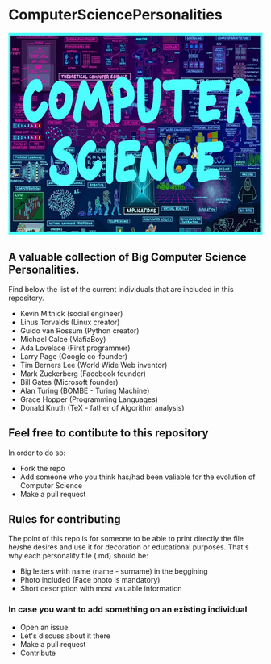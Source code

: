 # ComputerSciencePersonalities

<img src="images/computerscience.png" width="700" height="400" />

## A valuable collection of Big Computer Science Personalities. 
Find below the list of the current individuals that are included in this repository.

* Kevin Mitnick (social engineer)
* Linus Torvalds (Linux creator) 
* Guido van Rossum (Python creator)
* Michael Calce (MafiaBoy)
* Ada Lovelace (First programmer) 
* Larry Page (Google co-founder)
* Tim Berners Lee (World Wide Web inventor)
* Mark Zuckerberg (Facebook founder)
* Bill Gates (Microsoft founder)
* Alan Turing (BOMBE - Turing Machine)
* Grace Hopper (Programming Languages)
* Donald Knuth (TeX - father of Algorithm analysis)

## Feel free to contibute to this repository
In order to do so:
* Fork the repo
* Add someone who you think has/had been valiable for the evolution of Computer Science
* Make a pull request

## Rules for contributing 
The point of this repo is for someone to be able to print directly the file he/she desires and use it for decoration or educational purposes. That's why each personality file (.md) should be:
* Big letters with name (name - surname) in the beggining
* Photo included (Face photo is mandatory)
* Short description with most valuable information

### In case you want to add something on an existing individual
* Open an issue
* Let's discuss about it there
* Make a pull request
* Contribute

